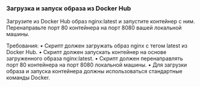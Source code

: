 
### Загрузка и запуск образа из Docker Hub

Загрузите из Docker Hub образ nginx:latest и запустите контейнер с ним. Перенаправьте порт 80 контейнера на порт 8080 вашей локальной машины.

Требования:
•	Скрипт должен загружать образ nginx с тегом latest из Docker Hub.
•	Скрипт должен запускать контейнер на основе загруженного образа nginx:latest.
•	Скрипт должен перенаправлять порт 80 контейнера на порт 8080 локальной машины.
•	Для загрузки образа и запуска контейнера должны использоваться стандартные команды Docker.
